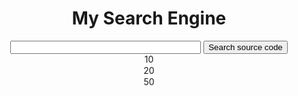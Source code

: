
<link rel="stylesheet"  href= "input-motor.php">
<link rel="stylesheet"  href="README.css">
<html>
<head>
</head>
<body>
<form action = 'input-motor.php' method = 'GET'>
<center>
<h1 > My Search Engine </h1 >
<input type = 'text' size='35' name = 'search'>
</ br >
</ br >
<input type = 'submit' name = 'submit' value = 'Search source code'>
<option> 10 </option>
<option> 20 </option>
<option> 50 </option>
</center>
